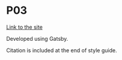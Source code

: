 # P03

[Link to the site](https://www.pdelfan.github.io)

Developed using Gatsby. 

Citation is included at the end of style guide.